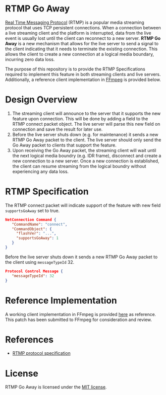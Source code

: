 # RTMP Go Away

[Real Time Messaging Protocol](https://www.adobe.com/content/dam/acom/en/devnet/rtmp/pdf/rtmp_specification_1.0.pdf) (RTMP) is a popular media streaming protocol that uses TCP persistent connections. When a connection between a live streaming client and the platform is interrupted, data from the live event is usually lost until the client can reconnect to a new server. **RTMP Go Away** is a new mechanism that allows for the live server to send a signal to the client indicating that it needs to terminate the existing connection. This allows the client to create a new connection at a logical media boundary, incurring zero data loss.

The purpose of this repository is to provide the RTMP Specifications required to implement this feature in both streaming clients and live servers. Additionally, a reference client implementation in [FFmpeg](https://www.ffmpeg.org/) is provided below.

# Design Overview

1. The streaming client will announce to the server that it supports the new feature upon connection. This will be done by adding a field to the RTMP connect packet object. The live server will parse this new field on connection and save the result for later use.
2. Before the live server shuts down (e.g. for maintenance) it sends a new RTMP Go Away packet to the client. The live server should only send the Go Away packet to clients that support the feature.
3. Upon receiving the Go Away packet, the streaming client will wait until the next logical media boundry (e.g. IDR frame), disconnect and create a new connection to a new server. Once a new connection is established, the client can resume streaming from the logical boundry without experiencing any data loss.

# RTMP Specification

The RTMP connect packet will indicate support of the feature with new field `supportsGoAway` set to true.

```json
NetConnection Command {
   "CommandName": "connect",
   "CommandObject": {
     "flashVer": "...",
     "supportsGoAway": 1
   }
}
```

Before the live server shuts down it sends a new RTMP Go Away packet to the client using `messageTypeId` 32.

```json
Protocol Control Message {
   "messageTypeId": 32
}
```

# Reference Implementation

A working client implementation in FFmpeg is provided [here](https://patchwork.ffmpeg.org/project/ffmpeg/patch/20210926205201.1163-1-jordi.cenzano@gmail.com/) as reference. This patch has been submitted to FFmpeg for consideration and review.

# References
- [RTMP protocol specification](https://www.adobe.com/content/dam/acom/en/devnet/rtmp/pdf/rtmp_specification_1.0.pdf)

# License

RTMP Go Away is licensed under the [MIT license](LICENSE).
